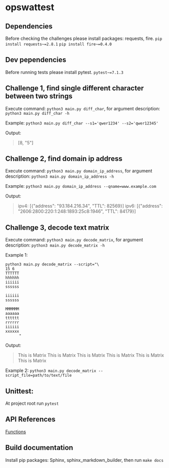 # opswattest

## Dependencies

Before checking the challenges please install packages: requests, fire. 
`pip install requests~=2.8.1` 
`pip install fire~=0.4.0` 

## Dev pependencies

Before running tests please install pytest.
`pytest~=7.1.3`

## Challenge 1, find single different character between two strings

Execute command: `python3 main.py diff_char`, for argument description: `python3 main.py diff_char -h`

Example: `python3 main.py diff_char --s1='qwer1234' --s2='qwer12345'`

Output: 
> [8, "5"]

## Challenge 2, find domain ip address

Execute command: `python3 main.py domain_ip_address`, for argument description: `python3 main.py domain_ip_address -h`

Example: `python3 main.py domain_ip_address --qname=www.example.com`

Output: 
> ipv4: [{"address": "93.184.216.34", "TTL": 82569}]
> ipv6: [{"address": "2606:2800:220:1:248:1893:25c8:1946", "TTL": 84179}]

## Challenge 3, decode text matrix

Execute command: `python3 main.py decode_matrix`, for argument description: `python3 main.py decode_matrix -h`

Example 1: 
```
python3 main.py decode_matrix --script="\
15 6
TTTTTT
hhhhhh
iiiiii
ssssss

iiiiii
ssssss

MMMMMM
aaaaaa
tttttt
rrrrrr
iiiiii
xxxxxx
      "
```

Output: 
> This is Matrix This is Matrix This is Matrix This is Matrix This is Matrix This is Matrix

Example 2: `python3 main.py decode_matrix --script_file=path/to/text/file`

## Unittest:

At project root run `pytest`

## API References
[Functions](https://github.com/sysang/opswattest/blob/master/docs/build/markdown/index.md)

## Build documentation

Install pip packages: Sphinx, sphinx_markdown_builder, then run `make docs`

